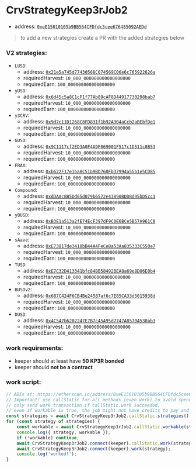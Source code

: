 # CrvStrategyKeep3rJob2

- address: [`0xeE15010105b9BB564CFDfdc5cee676485092AEDd`](https://etherscan.io/address/0xeE15010105b9BB564CFDfdc5cee676485092AEDd#code)

> to add a new strategies create a PR with the added strategies below

### V2 strategies:

- `LUSD`:
    - address: [`0x21e5a745d77430568C074569C06e6c765922626a`](https://etherscan.io/address/0x21e5a745d77430568C074569C06e6c765922626a#code)
    - requiredHarvest: `10_000_000000000000000000`
    - requiredEarn: `100_000000000000000000`
- `yUSD`:
    - address: [`0x6d45c5a8C1cF1f77Ab89cAF8D44917730298bab7`](https://etherscan.io/address/0x6d45c5a8C1cF1f77Ab89cAF8D44917730298bab7#code)
    - requiredHarvest: `10_000_000000000000000000`
    - requiredEarn: `100_000000000000000000`
- `y3CRV`:
    - address: [`0x9d7c11D1268C8FD831f1b92A304aCcb2aBEbfDe1`](https://etherscan.io/address/0x9d7c11D1268C8FD831f1b92A304aCcb2aBEbfDe1#code)
    - requiredHarvest: `10_000_000000000000000000`
    - requiredEarn: `100_000000000000000000`
- `GUSD`:
    - address: [`0x9C1117cf2ED3A0F4A9F069001F517c1D511c8B53`](https://etherscan.io/address/0x9C1117cf2ED3A0F4A9F069001F517c1D511c8B53#code)
    - requiredHarvest: `10_000_000000000000000000`
    - requiredEarn: `100_000000000000000000`
- `FRAX`:
    - address: [`0xb622F17e1ba8C51b9BD760Fb37994a55b1e5CD85`](https://etherscan.io/address/0xb622F17e1ba8C51b9BD760Fb37994a55b1e5CD85#code)
    - requiredHarvest: `10_000_000000000000000000`
    - requiredEarn: `100_000000000000000000`
- `Compound`:
    - address: [`0xdDAAc8B5Dd65d079b6572e43890BDD8d95bD5cc3`](https://etherscan.io/address/0xdDAAc8B5Dd65d079b6572e43890BDD8d95bD5cc3#code)
    - requiredHarvest: `10_000_000000000000000000`
    - requiredEarn: `100_000000000000000000`
- `yBUSD`:
    - address: [`0xB3E1a513a2fE74EcF397dF9C0E6BCe5B57A961C8`](https://etherscan.io/address/0xB3E1a513a2fE74EcF397dF9C0E6BCe5B57A961C8#code)
    - requiredHarvest: `10_000_000000000000000000`
    - requiredEarn: `100_000000000000000000`
- `sAave`:
    - address: [`0xE73817de3418bB44A4FeCeBa53Aa835333C550e7`](https://etherscan.io/address/0xE73817de3418bB44A4FeCeBa53Aa835333C550e7#code)
    - requiredHarvest: `10_000_000000000000000000`
    - requiredEarn: `100_000000000000000000`
- `TUSD`:
    - address: [`0xE7C32D413341bfc84BB58492BEA8a69e8D06E0b4`](https://etherscan.io/address/0xE7C32D413341bfc84BB58492BEA8a69e8D06E0b4#code)
    - requiredHarvest: `10_000_000000000000000000`
    - requiredEarn: `100_000000000000000000`
- `BUSDv2`:
    - address: [`0x687C424F6CB4Be24587af6c7E85CA33d5015938d`](https://etherscan.io/address/0x687C424F6CB4Be24587af6c7E85CA33d5015938d#code)
    - requiredHarvest: `10_000_000000000000000000`
    - requiredEarn: `100_000000000000000000`
- `DUSD`:
    - address: [`0x4C547b6202247E7B7c45A95d7747A85704530ab3`](https://etherscan.io/address/0x4C547b6202247E7B7c45A95d7747A85704530ab3#code)
    - requiredHarvest: `10_000_000000000000000000`
    - requiredEarn: `100_000000000000000000`


### work requirements:

- keeper should at least have **50 KP3R bonded**
- keeper should **not be a contract**

### work script:

```ts
// ABIs at: https://etherscan.io/address/0xeE15010105b9BB564CFDfdc5cee676485092AEDd#code
// Important! use callStatic for all methods (even work) to avoid spending gas
// only send work transaction if callStatic.work succeeded,
// even if workable is true, the job might not have credits to pay and the work tx will revert
const strategies = await CrvStrategyKeep3rJob2.callStatic.strategies();
for (const strategy of strategies) {
    const workable = await CrvStrategyKeep3rJob2.callStatic.workable(strategy);
    console.log({ strategy, workable });
    if (!workable) continue;
    await CrvStrategyKeep3rJob2.connect(keeper).callStatic.work(strategy);
    await CrvStrategyKeep3rJob2.connect(keeper).work(strategy);
    console.log('worked!');
}
```

